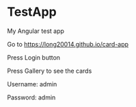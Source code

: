 # TestApp
My Angular test app

Go to https://long20014.github.io/card-app

Press Login button

Press Gallery to see the cards 

Username: admin

Password: admin
